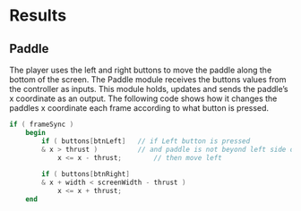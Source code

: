 # Results

## Paddle

The player uses the left and right buttons to move the paddle along the bottom of the screen. The Paddle module receives the buttons values from the controller as inputs. This module holds, updates and sends the paddle’s x coordinate as an output. The following code shows how it changes the paddles x coordinate each frame according to what button is pressed.

```v
if ( frameSync )
    begin
        if ( buttons[btnLeft]   // if Left button is pressed
        & x > thrust )          // and paddle is not beyond left side of screen
            x <= x - thrust;        // then move left
           
        if ( buttons[btnRight]
        & x + width < screenWidth - thrust )
            x <= x + thrust; 
    end
```